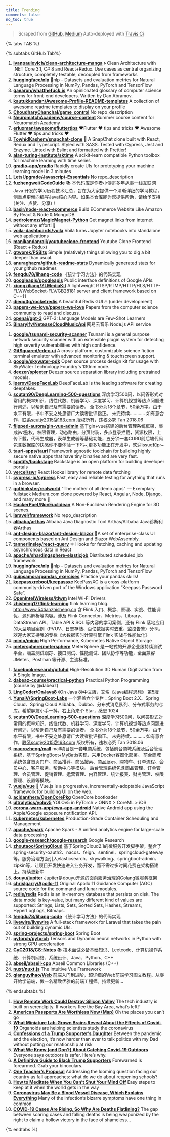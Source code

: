 ```yaml
---
title: Trending
comments: false
no_toc: true
---
```


> Scraped from [GitHub](https://github.com/trending), [Medium](https://medium.com/topic/popular)
Auto-deployed with [Travis Ci](https://travis-ci.org/)

{% tabs TAB %}
<!-- tab GitHub -->
{% subtabs GitHub Tab%}
<!-- tab Daily -->
1. [**ivanpaulovich/clean-architecture-manga**](https://github.com/ivanpaulovich/clean-architecture-manga)
🌀 Clean Architecture with .NET Core 3.1, C# 8 and React+Redux. Use cases as central organizing structure, completely testable, decoupled from frameworks
2. [**huggingface/nlp**](https://github.com/huggingface/nlp)
🤗nlp – Datasets and evaluation metrics for Natural Language Processing in NumPy, Pandas, PyTorch and TensorFlow
3. [**gaearon/whatthefuck.is**](https://github.com/gaearon/whatthefuck.is)
An opinionated glossary of computer science terms for front-end developers. Written by Dan Abramov.
4. [**kautukkundan/Awesome-Profile-README-templates**](https://github.com/kautukkundan/Awesome-Profile-README-templates)
A collection of awesome readme templates to display on your profile
5. [**ChoudharyChanchal/game_control**](https://github.com/ChoudharyChanchal/game_control)
No repo_description
6. [**NeuromatchAcademy/course-content**](https://github.com/NeuromatchAcademy/course-content)
Summer course content for Neuromatch Academy
7. [**erluxman/awesomefluttertips**](https://github.com/erluxman/awesomefluttertips)
❤️Flutter ❤️ tips and tricks ❤️ Awesome Flutter ❤️ tips and tricks ❤️
8. [**TowhidKashem/snapchat-clone**](https://github.com/TowhidKashem/snapchat-clone)
👻 A SnapChat clone built with React, Redux and Typescript. Styled with SASS. Tested with Cypress, Jest and Enzyme. Linted with Eslint and formatted with Prettier!
9. [**alan-turing-institute/sktime**](https://github.com/alan-turing-institute/sktime)
A scikit-learn compatible Python toolbox for machine learning with time series
10. [**gradio-app/gradio**](https://github.com/gradio-app/gradio)
Rapidly create UIs for prototyping your machine learning model in 3 minutes
11. [**LetsUpgrade/Javascript-Essentials**](https://github.com/LetsUpgrade/Javascript-Essentials)
No repo_description
12. [**fuzhengwei/CodeGuide**](https://github.com/fuzhengwei/CodeGuide)
📚 本代码库是作者小傅哥多年从事一线互联网 Java 开发的学习历程技术汇总，旨在为大家提供一个清晰详细的学习教程，侧重点更倾向编写Java核心内容。如果本仓库能为您提供帮助，请给予支持(关注、点赞、分享)！
13. [**basir/node-react-ecommerce**](https://github.com/basir/node-react-ecommerce)
Build ECommerce Website Like Amazon By React & Node & MongoDB
14. [**pedrolemoz/MagicMagnet-Python**](https://github.com/pedrolemoz/MagicMagnet-Python)
Get magnet links from internet without any effort! 🧲
15. [**voila-dashboards/voila**](https://github.com/voila-dashboards/voila)
Voilà turns Jupyter notebooks into standalone web applications
16. [**manikandanraji/youtubeclone-frontend**](https://github.com/manikandanraji/youtubeclone-frontend)
Youtube Clone Frontend (React + Redux)
17. [**gtworek/PSBits**](https://github.com/gtworek/PSBits)
Simple (relatively) things allowing you to dig a bit deeper than usual.
18. [**anuraghazra/github-readme-stats**](https://github.com/anuraghazra/github-readme-stats)
Dynamically generated stats for your github readmes
19. [**fengdu78/lihang-code**](https://github.com/fengdu78/lihang-code)
《统计学习方法》的代码实现
20. [**googleapis/googleapis**](https://github.com/googleapis/googleapis)
Public interface definitions of Google APIs.
21. [**xiongziliang/ZLMediaKit**](https://github.com/xiongziliang/ZLMediaKit)
A lightweight RTSP/RTMP/HTTP/HLS/HTTP-FLV/WebSocket-FLV/GB28181 server and client framework based on C++11
22. [**diego3g/rocketredis**](https://github.com/diego3g/rocketredis)
A beautiful Redis GUI 🔥 (under development)
23. [**papers-we-love/papers-we-love**](https://github.com/papers-we-love/papers-we-love)
Papers from the computer science community to read and discuss.
24. [**openai/gpt-3**](https://github.com/openai/gpt-3)
GPT-3: Language Models are Few-Shot Learners
25. [**Binaryify/NeteaseCloudMusicApi**](https://github.com/Binaryify/NeteaseCloudMusicApi)
网易云音乐 Node.js API service
<!-- endtab -->
<!-- tab Weekly -->
1. [**google/tsunami-security-scanner**](https://github.com/google/tsunami-security-scanner)
Tsunami is a general purpose network security scanner with an extensible plugin system for detecting high severity vulnerabilities with high confidence.
2. [**GitSquared/edex-ui**](https://github.com/GitSquared/edex-ui)
A cross-platform, customizable science fiction terminal emulator with advanced monitoring & touchscreen support.
3. [**google/skywater-pdk**](https://github.com/google/skywater-pdk)
Open source process design kit for usage with SkyWater Technology Foundry's 130nm node.
4. [**deezer/spleeter**](https://github.com/deezer/spleeter)
Deezer source separation library including pretrained models.
5. [**iperov/DeepFaceLab**](https://github.com/iperov/DeepFaceLab)
DeepFaceLab is the leading software for creating deepfakes.
6. [**scutan90/DeepLearning-500-questions**](https://github.com/scutan90/DeepLearning-500-questions)
深度学习500问，以问答形式对常用的概率知识、线性代数、机器学习、深度学习、计算机视觉等热点问题进行阐述，以帮助自己及有需要的读者。 全书分为18个章节，50余万字。由于水平有限，书中不妥之处恳请广大读者批评指正。 未完待续............ 如有意合作，联系scutjy2015@163.com 版权所有，违权必究 Tan 2018.06
7. [**flipped-aurora/gin-vue-admin**](https://github.com/flipped-aurora/gin-vue-admin)
基于gin+vue搭建的后台管理系统框架，集成jwt鉴权，权限管理，动态路由，分页封装，多点登录拦截，资源权限，上传下载，代码生成器，表单生成器等基础功能，五分钟一套CURD前后端代码包含数据库的快感你不要体验一下吗~,更多功能正在开发中，欢迎issue和pr~
8. [**tauri-apps/tauri**](https://github.com/tauri-apps/tauri)
Framework agnostic toolchain for building highly secure native apps that have tiny binaries and are very fast.
9. [**spotify/backstage**](https://github.com/spotify/backstage)
Backstage is an open platform for building developer portals
10. [**vercel/swr**](https://github.com/vercel/swr)
React Hooks library for remote data fetching
11. [**cypress-io/cypress**](https://github.com/cypress-io/cypress)
Fast, easy and reliable testing for anything that runs in a browser.
12. [**gothinkster/realworld**](https://github.com/gothinkster/realworld)
"The mother of all demo apps" — Exemplary fullstack Medium.com clone powered by React, Angular, Node, Django, and many more 🏅
13. [**HackerPoet/NonEuclidean**](https://github.com/HackerPoet/NonEuclidean)
A Non-Euclidean Rendering Engine for 3D scenes.
14. [**laravel/framework**](https://github.com/laravel/framework)
No repo_description
15. [**alibaba/arthas**](https://github.com/alibaba/arthas)
Alibaba Java Diagnostic Tool Arthas/Alibaba Java诊断利器Arthas
16. [**ant-design-blazor/ant-design-blazor**](https://github.com/ant-design-blazor/ant-design-blazor)
🌈A set of enterprise-class UI components based on Ant Design and Blazor WebAssembly.
17. [**tannerlinsley/react-query**](https://github.com/tannerlinsley/react-query)
⚛️ Hooks for fetching, caching and updating asynchronous data in React
18. [**apache/shardingsphere-elasticjob**](https://github.com/apache/shardingsphere-elasticjob)
Distributed scheduled job framework
19. [**huggingface/nlp**](https://github.com/huggingface/nlp)
🤗nlp – Datasets and evaluation metrics for Natural Language Processing in NumPy, Pandas, PyTorch and TensorFlow
20. [**guipsamora/pandas_exercises**](https://github.com/guipsamora/pandas_exercises)
Practice your pandas skills!
21. [**keepassxreboot/keepassxc**](https://github.com/keepassxreboot/keepassxc)
KeePassXC is a cross-platform community-driven port of the Windows application “Keepass Password Safe”.
22. [**OpenIntelWireless/itlwm**](https://github.com/OpenIntelWireless/itlwm)
Intel Wi-Fi Drivers
23. [**zhisheng17/flink-learning**](https://github.com/zhisheng17/flink-learning)
flink learning blog. http://www.54tianzhisheng.cn 含 Flink 入门、概念、原理、实战、性能调优、源码解析等内容。涉及 Flink Connector、Metrics、Library、DataStream API、Table API & SQL 等内容的学习案例，还有 Flink 落地应用的大型项目案例（PVUV、日志存储、百亿数据实时去重、监控告警）分享。欢迎大家支持我的专栏《大数据实时计算引擎 Flink 实战与性能优化》
24. [**minio/minio**](https://github.com/minio/minio)
High Performance, Kubernetes Native Object Storage
25. [**metersphere/metersphere**](https://github.com/metersphere/metersphere)
MeterSphere 是一站式的开源企业级持续测试平台，涵盖测试跟踪、接口测试、性能测试、团队协作等功能，全面兼容 JMeter、Postman 等开源、主流标准。
<!-- endtab -->
<!-- tab Monthly -->
1. [**facebookresearch/pifuhd**](https://github.com/facebookresearch/pifuhd)
High-Resolution 3D Human Digitization from A Single Image.
2. [**dabeaz-course/practical-python**](https://github.com/dabeaz-course/practical-python)
Practical Python Programming (course by @dabeaz)
3. [**LingCoder/OnJava8**](https://github.com/LingCoder/OnJava8)
《On Java 8》中文版，又名《Java编程思想》 第5版
4. [**YunaiV/SpringBoot-Labs**](https://github.com/YunaiV/SpringBoot-Labs)
一个涵盖六个专栏：Spring Boot 2.X、Spring Cloud、Spring Cloud Alibaba、Dubbo、分布式消息队列、分布式事务的仓库。希望胖友小手一抖，右上角来个 Star，感恩 1024
5. [**scutan90/DeepLearning-500-questions**](https://github.com/scutan90/DeepLearning-500-questions)
深度学习500问，以问答形式对常用的概率知识、线性代数、机器学习、深度学习、计算机视觉等热点问题进行阐述，以帮助自己及有需要的读者。 全书分为18个章节，50余万字。由于水平有限，书中不妥之处恳请广大读者批评指正。 未完待续............ 如有意合作，联系scutjy2015@163.com 版权所有，违权必究 Tan 2018.06
6. [**macrozheng/mall**](https://github.com/macrozheng/mall)
mall项目是一套电商系统，包括前台商城系统及后台管理系统，基于SpringBoot+MyBatis实现，采用Docker容器化部署。 前台商城系统包含首页门户、商品推荐、商品搜索、商品展示、购物车、订单流程、会员中心、客户服务、帮助中心等模块。 后台管理系统包含商品管理、订单管理、会员管理、促销管理、运营管理、内容管理、统计报表、财务管理、权限管理、设置等模块。
7. [**vuejs/vue**](https://github.com/vuejs/vue)
🖖 Vue.js is a progressive, incrementally-adoptable JavaScript framework for building UI on the web.
8. [**acidanthera/OpenCorePkg**](https://github.com/acidanthera/OpenCorePkg)
OpenCore bootloader
9. [**ultralytics/yolov5**](https://github.com/ultralytics/yolov5)
YOLOv5 in PyTorch > ONNX > CoreML > iOS
10. [**corona-warn-app/cwa-app-android**](https://github.com/corona-warn-app/cwa-app-android)
Native Android app using the Apple/Google exposure notification API.
11. [**kubernetes/kubernetes**](https://github.com/kubernetes/kubernetes)
Production-Grade Container Scheduling and Management
12. [**apache/spark**](https://github.com/apache/spark)
Apache Spark - A unified analytics engine for large-scale data processing
13. [**google-research/google-research**](https://github.com/google-research/google-research)
Google Research
14. [**zhoutaoo/SpringCloud**](https://github.com/zhoutaoo/SpringCloud)
基于SpringCloud2.1的微服务开发脚手架，整合了spring-security-oauth2、nacos、feign、sentinel、springcloud-gateway等。服务治理方面引入elasticsearch、skywalking、springboot-admin、zipkin等，让项目开发快速进入业务开发，而不需过多时间花费在架构搭建上。持续更新中
15. [**douyu/jupiter**](https://github.com/douyu/jupiter)
Jupiter是douyu开源的面向服务治理的Golang微服务框架
16. [**chrislgarry/Apollo-11**](https://github.com/chrislgarry/Apollo-11)
Original Apollo 11 Guidance Computer (AGC) source code for the command and lunar modules.
17. [**redis/redis**](https://github.com/redis/redis)
Redis is an in-memory database that persists on disk. The data model is key-value, but many different kind of values are supported: Strings, Lists, Sets, Sorted Sets, Hashes, Streams, HyperLogLogs, Bitmaps.
18. [**fengdu78/lihang-code**](https://github.com/fengdu78/lihang-code)
《统计学习方法》的代码实现
19. [**livewire/livewire**](https://github.com/livewire/livewire)
A full-stack framework for Laravel that takes the pain out of building dynamic UIs.
20. [**spring-projects/spring-boot**](https://github.com/spring-projects/spring-boot)
Spring Boot
21. [**pytorch/pytorch**](https://github.com/pytorch/pytorch)
Tensors and Dynamic neural networks in Python with strong GPU acceleration
22. [**CyC2018/CS-Notes**](https://github.com/CyC2018/CS-Notes)
📚 技术面试必备基础知识、Leetcode、计算机操作系统、计算机网络、系统设计、Java、Python、C++
23. [**abseil/abseil-cpp**](https://github.com/abseil/abseil-cpp)
Abseil Common Libraries (C++)
24. [**nuxt/nuxt.js**](https://github.com/nuxt/nuxt.js)
The Intuitive Vue Framework
25. [**qianguyihao/Web**](https://github.com/qianguyihao/Web)
前端入门到进阶，超详细的Web前端学习图文教程。从零开始学前端，做一名精致优雅的前端工程师。持续更新...
<!-- endtab -->
{% endsubtabs %}
<!-- endtab -->
<!-- tab Medium -->
1. [**How Remote Work Could Destroy Silicon Valley**](https://marker.medium.com/what-silicon-valley-loses-if-everyone-goes-remote-761b398dc9fb?source=topic_page---------------------------20)
The tech industry is built on serendipity. If workers flee the Bay Area, what’s left?
2. [**American Passports Are Worthless Now (Map)**](https://medium.com/@indica/the-plague-states-of-america-53b20678a80e?source=topic_page---------0------------------1)
Oh the places you can’t go
3. [**What Miniature Lab-Grown Brains Reveal About the Effects of Covid-19**](https://onezero.medium.com/what-miniature-lab-grown-brains-reveal-about-the-effects-of-covid-19-e73b7c1b84e9?source=topic_page---------1------------------1)
Organoids are helping scientists study the coronavirus
4. [**Confessions of a Trump Supporter’s Daughter**](https://gen.medium.com/confessions-of-a-trump-supporters-daughter-7206f678cd41?source=topic_page---------2------------------1)
Between the pandemic and the election, it’s now harder than ever to talk politics with my Dad without putting our relationship at risk
5. [**What We Know (and Don’t) About Catching Covid-19 Outdoors**](https://elemental.medium.com/what-we-know-and-dont-about-catching-covid-19-outdoors-252f32aa9817?source=topic_page---------4------------------1)
Everyone says outdoors is safer. Here’s why.
6. [**A Definitive Guide to Black Trump Supporters**](https://level.medium.com/a-definitive-guide-to-black-trump-supporters-6e810cc0f390?source=topic_page---------5------------------1)
Forewarned is forearmed. Grab your binoculars.
7. [**One Teacher’s Proposal**](https://medium.com/@mrspatel/one-teachers-proposal-77fbae16cbe3?source=topic_page---------6------------------1)
Addressing the looming question facing our country as fall approaches: what do we do about reopening schools?
8. [**How to Meditate When You Can’t Shut Your Mind Off**](https://humanparts.medium.com/how-to-keep-your-meditation-practice-alive-f402c42b6104?source=topic_page---------7------------------1)
Easy steps to keep at it when the world gets in the way
9. [**Coronavirus May Be a Blood Vessel Disease, Which Explains Everything**](https://elemental.medium.com/coronavirus-may-be-a-blood-vessel-disease-which-explains-everything-2c4032481ab2?source=topic_page---------8------------------1)
Many of the infection’s bizarre symptoms have one thing in common
10. [**COVID-19 Cases Are Rising, So Why Are Deaths Flatlining?**](https://medium.com/the-atlantic/covid-19-cases-are-rising-so-why-are-deaths-flatlining-3d801eb78871?source=topic_page---------9------------------1)
The gap between soaring cases and falling deaths is being weaponized by the right to claim a hollow victory in the face of shameless…
<!-- endtab -->
{% endtabs %}
